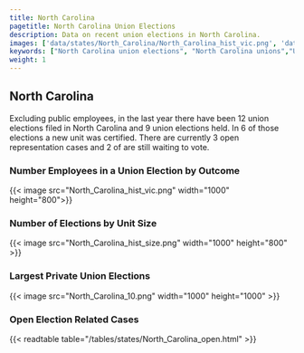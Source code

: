 ```yaml
---
title: North Carolina
pagetitle: North Carolina Union Elections
description: Data on recent union elections in North Carolina.
images: ['data/states/North_Carolina/North_Carolina_hist_vic.png', 'data/states/North_Carolina/North_Carolina_hist_size.png', 'data/states/North_Carolina/North_Carolina_10.png']
keywords: ["North Carolina union elections", "North Carolina unions","Union elections"]
weight: 1
---
```

##  North Carolina

Excluding public employees, in the last year there have been 12 union elections filed in North Carolina and 9 union elections held. In 6 of those elections a new unit was certified. There are currently 3 open representation cases and 2 of are still waiting to vote.

### Number Employees in a Union Election by Outcome
{{< image src="North_Carolina_hist_vic.png" width="1000" height="800">}}

### Number of Elections by Unit Size
{{< image src="North_Carolina_hist_size.png" width="1000" height="800" >}}

### Largest Private Union Elections
{{< image src="North_Carolina_10.png" width="1000" height="1000"  >}}

### Open Election Related Cases
{{< readtable table="/tables/states/North_Carolina_open.html" >}}

